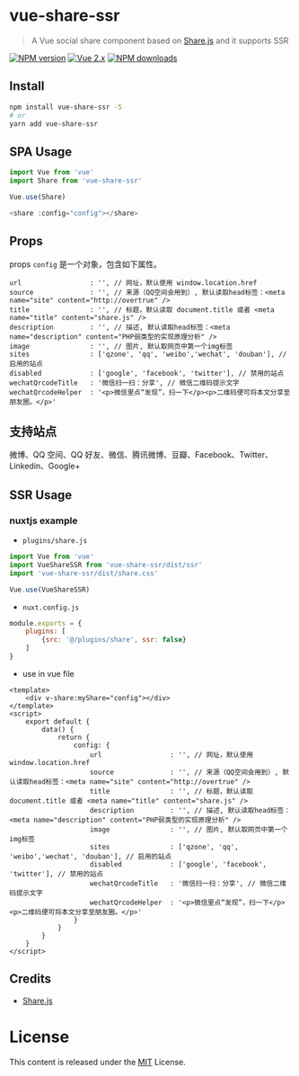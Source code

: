 # vue-share-ssr

> A Vue social share component based on [Share.js](https://github.com/overtrue/share.js) and it supports SSR

[![NPM version](https://img.shields.io/npm/v/vue-share-ssr.svg?style=flat)](https://npmjs.com/package/vue-share-ssr)
[![Vue 2.x](https://img.shields.io/badge/Vue-2.x-brightgreen.svg)](https://vuejs.org/v2/guide/)
[![NPM downloads](https://img.shields.io/npm/dm/vue-share-ssr.svg?style=flat)](https://npmjs.com/package/vue-share-ssr)

## Install

```bash
npm install vue-share-ssr -S
# or
yarn add vue-share-ssr
```

## SPA Usage
```js
import Vue from 'vue'
import Share from 'vue-share-ssr'

Vue.use(Share)

<share :config="config"></share>
```

## Props

props `config` 是一个对象，包含如下属性。

```
url                 : '', // 网址，默认使用 window.location.href
source              : '', // 来源（QQ空间会用到）, 默认读取head标签：<meta name="site" content="http://overtrue" />
title               : '', // 标题，默认读取 document.title 或者 <meta name="title" content="share.js" />
description         : '', // 描述, 默认读取head标签：<meta name="description" content="PHP弱类型的实现原理分析" />
image               : '', // 图片, 默认取网页中第一个img标签
sites               : ['qzone', 'qq', 'weibo','wechat', 'douban'], // 启用的站点
disabled            : ['google', 'facebook', 'twitter'], // 禁用的站点
wechatQrcodeTitle   : '微信扫一扫：分享', // 微信二维码提示文字
wechatQrcodeHelper  : '<p>微信里点“发现”，扫一下</p><p>二维码便可将本文分享至朋友圈。</p>'
```

## 支持站点

微博、QQ 空间、QQ 好友、微信、腾讯微博、豆瓣、Facebook、Twitter、Linkedin、Google+

## SSR Usage

### nuxtjs example

- `plugins/share.js`

```js
import Vue from 'vue'
import VueShareSSR from 'vue-share-ssr/dist/ssr'
import 'vue-share-ssr/dist/share.css'

Vue.use(VueShareSSR)
```

- `nuxt.config.js`

```js
module.exports = {
    plugins: [
        {src: '@/plugins/share', ssr: false}
    ]
}
```

- use in vue file

```vue
<template>
    <div v-share:myShare="config"></div> 
</template>
<script>
    export default {
        data() {
            return {
                config: {
                    url                 : '', // 网址，默认使用 window.location.href
                    source              : '', // 来源（QQ空间会用到）, 默认读取head标签：<meta name="site" content="http://overtrue" />
                    title               : '', // 标题，默认读取 document.title 或者 <meta name="title" content="share.js" />
                    description         : '', // 描述, 默认读取head标签：<meta name="description" content="PHP弱类型的实现原理分析" />
                    image               : '', // 图片, 默认取网页中第一个img标签
                    sites               : ['qzone', 'qq', 'weibo','wechat', 'douban'], // 启用的站点
                    disabled            : ['google', 'facebook', 'twitter'], // 禁用的站点
                    wechatQrcodeTitle   : '微信扫一扫：分享', // 微信二维码提示文字
                    wechatQrcodeHelper  : '<p>微信里点“发现”，扫一下</p><p>二维码便可将本文分享至朋友圈。</p>'
                }
            }
        }
    }
</script>  
```


## Credits

- [Share.js](https://github.com/overtrue/share.js)

# License

This content is released under the [MIT](http://opensource.org/licenses/MIT) License.